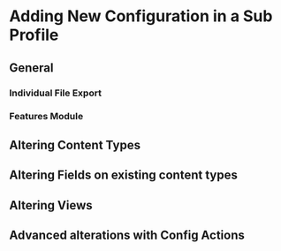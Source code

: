 # Adding New Configuration in a Sub Profile

## General



### Individual File Export



### Features Module


## Altering Content Types

## Altering Fields on existing content types

## Altering Views

## Advanced alterations with Config Actions
